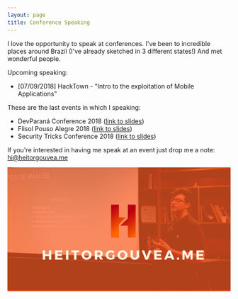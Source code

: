 ```yaml
---
layout: page
title: Conference Speaking
---
```


I love the opportunity to speak at conferences. I've been to incredible places around Brazil (I've already sketched in 3 different states!) And met wonderful people.

Upcoming speaking:

- [07/09/2018] HackTown - "Intro to the exploitation of Mobile Applications"

These are the last events in which I speaking:

- DevParaná Conference 2018 ([link to slides](https://docs.google.com/presentation/d/1QYn_4mN0N6qYxmtqo1mYGgcWyD47lsl-TlLR1XA3PaE/edit#slide=id.g3e899e9c12_1_13))
- Flisol Pouso Alegre 2018 ([link to slides](https://slides.com/gouveaheitor/pentest-em-apps-mobile#/))
- Security Tricks Conference 2018 ([link to slides](https://slides.com/gouveaheitor/anonimato-digital-com-tor#/))

If you're interested in having me speak at an event just drop me a note: hi@heitorgouvea.me

![](/images/photos/heitorgouvea.png)
